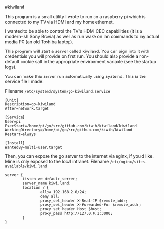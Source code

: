 #kiwiland

This program is a small utility I wrote to run on a raspberry pi which is connected to my TV via HDMI and my home ethernet. 

I wanted to be able to control the TV's HDMI CEC capabilities (it is a modern-ish Sony Bravia) as well as run wake on lan commands to my actual media PC (an old Toshiba laptop).

This program will start a server called kiwiland. You can sign into it with credentials you will provide on first run. You should also provide a non-default cookie salt in the appropriate environment variable (see the startup logs).

You can make this server run automatically using systemd. This is the service file I made:

Filename `/etc/systemd/system/go-kiwiland.service`
```
[Unit]
Description=go-kiwiland
After=network.target

[Service]
User=pi
ExecStart=/home/pi/go/src/github.com/kiwih/kiwiland/kiwiland
WorkingDirectory=/home/pi/go/src/github.com/kiwih/kiwiland
Restart=always

[Install]
WantedBy=multi-user.target
```

Then, you can expose the go server to the internet via nginx, if you'd like. Mine is only exposed to the local intranet.
Filename `/etx/nginx/sites-available/kiwi.land`
```
server {
        listen 80 default_server;
        server_name kiwi.land;
        location / {
                allow 192.168.2.0/24;
                deny all;
                proxy_set_header X-Real-IP $remote_addr;
                proxy_set_header X-Forwarded-For $remote_addr;
                proxy_set_header Host $host;
                proxy_pass http://127.0.0.1:3000;
        }
}
```
